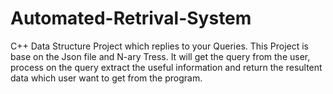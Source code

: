 # Automated-Retrival-System
C++ Data Structure Project which replies to your Queries.
This Project is base on the Json file and N-ary Tress. It will get the query from the user, process on the query extract the useful information and return the resultent data which user want to get from the program.

